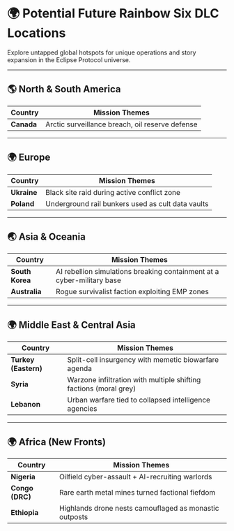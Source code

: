 # 🌍 Potential Future Rainbow Six DLC Locations

Explore untapped global hotspots for unique operations and story expansion in the Eclipse Protocol universe.

---

## 🌎 North & South America

| Country       | Mission Themes |
|---------------|----------------|
| **Canada**    | Arctic surveillance breach, oil reserve defense |

---

## 🌍 Europe

| Country       | Mission Themes |
|---------------|----------------|
| **Ukraine**   | Black site raid during active conflict zone |
| **Poland**    | Underground rail bunkers used as cult data vaults |

---

## 🌏 Asia & Oceania

| Country       | Mission Themes |
|---------------|----------------|
| **South Korea** | AI rebellion simulations breaking containment at a cyber-military base |
| **Australia** | Rogue survivalist faction exploiting EMP zones |

---

## 🌍 Middle East & Central Asia

| Country       | Mission Themes |
|---------------|----------------|
| **Turkey (Eastern)** | Split-cell insurgency with memetic biowarfare agenda |
| **Syria**     | Warzone infiltration with multiple shifting factions (moral grey) |
| **Lebanon**   | Urban warfare tied to collapsed intelligence agencies |

---

## 🌍 Africa (New Fronts)

| Country       | Mission Themes |
|---------------|----------------|
| **Nigeria**   | Oilfield cyber-assault + AI-recruiting warlords |
| **Congo (DRC)** | Rare earth metal mines turned factional fiefdom |
| **Ethiopia**  | Highlands drone nests camouflaged as monastic outposts |

